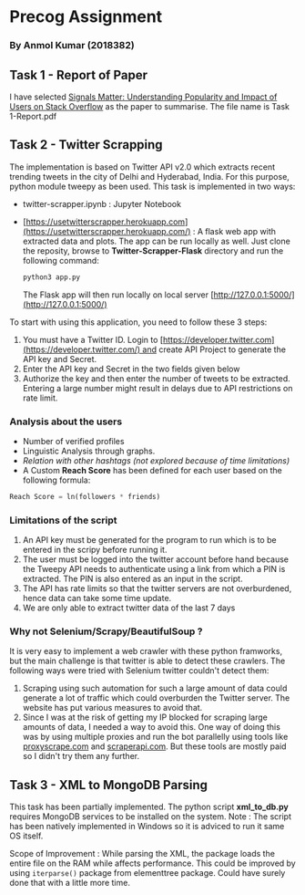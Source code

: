 # Precog Assignment 
### By Anmol Kumar (2018382)

## Task 1 - Report of Paper

I have selected [Signals Matter: Understanding Popularity and Impact of Users
on Stack Overflow](http://precog.iiitd.edu.in/pubs/SignalsMatter-TheWebConf19.pdf) as the paper to summarise. The file name is  Task 1-Report.pdf

## Task 2 - Twitter Scrapping

The implementation is  based on Twitter API v2.0 which extracts recent trending tweets in the city of Delhi and Hyderabad, India. For this purpose, python module tweepy as been used. This task is implemented in two ways:

- twitter-scrapper.ipynb : Jupyter Notebook
- [https://usetwitterscrapper.herokuapp.com](https://usetwitterscrapper.herokuapp.com/) : A flask web app with extracted data and plots. The app can be run locally as well. Just clone the reposity, browse to **Twitter-Scrapper-Flask** directory and run the following command:

    ```python
    python3 app.py
    ```

    The Flask app will then run locally on local server [http://127.0.0.1:5000/](http://127.0.0.1:5000/)

To start with using this application, you need to follow these 3 steps: 

1. You must have a Twitter ID. Login to [https://developer.twitter.com](https://developer.twitter.com/) and create API Project to generate the API key and Secret.
2. Enter the API key and Secret in the two fields given below
3. Authorize the key and then enter the number of tweets to be extracted. Entering a large number might result in delays due to API restrictions on rate limit.

### Analysis about the users

- Number of verified profiles
- Linguistic Analysis through graphs.
- *Relation with other hashtags (not explored because of time limitations)*
- A Custom **Reach Score** has been defined for each user based on the following formula:

```python
Reach Score = ln(followers * friends)
```

### Limitations of the script

1. An API key must be generated for the program to run which is to be entered in the scripy before running it.
2. The user must be logged into the twitter account before hand because the Tweepy API needs to authenticate using a link from which a PIN is extracted. The PIN is also entered as an input in the script. 
3. The API has rate limits so that the twitter servers are not overburdened, hence data can take some time update.
4. We are only able to extract twitter data of the last 7 days

### Why not Selenium/Scrapy/BeautifulSoup ?

It is very easy to implement a web crawler with these python framworks, but the main challenge is that twitter is able to detect these crawlers. The following ways were tried with Selenium twitter couldn't detect them: 

1. Scraping using such automation for such a large amount of data could generate a lot of traffic which could overburden the Twitter server. The website has put various measures to avoid that. 
2. Since I was at the risk of getting my IP blocked for scraping large amounts of data, I needed a way to avoid this. One way of doing this was by using multiple proxies and run the bot parallelly using tools like [proxyscrape.com](http://proxyscrape.com) and [scraperapi.com](http://scraperapi.com). But these tools are mostly paid so I didn't try them any further.

## Task 3 - XML to MongoDB Parsing
This task has been partially implemented. The python script **xml_to_db.py** requires MongoDB services to be installed on the system. 
Note : The script has been natively implemented in Windows so it is adviced to run it same OS itself.

Scope of Improvement : While parsing the XML, the package loads the entire file on the RAM while affects performance. This could be improved by using ```iterparse()``` package from elementtree package. Could have surely done that with a little more time.
